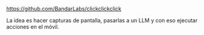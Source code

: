 https://github.com/BandarLabs/clickclickclick

La idea es hacer capturas de pantalla, pasarlas a un LLM y con eso ejecutar acciones en el móvil.
